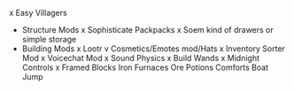 x Easy Villagers
- Structure Mods
x Sophisticate Packpacks
x Soem kind of drawers or simple storage
- Building Mods
x Lootr
v Cosmetics/Emotes mod/Hats
x Inventory Sorter Mod
x Voicechat Mod
x Sound Physics
x Build Wands
x Midnight Controls
x Framed Blocks
Iron Furnaces
Ore Potions
Comforts
Boat Jump